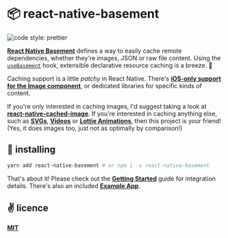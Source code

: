 # 📦 react-native-basement

<img alt="code style: prettier" src="https://img.shields.io/badge/code_style-prettier-ff69b4.svg?style=flat-square">

[**React Native Basement**](https://github.com/cawfree/react-native-basement) defines a way to easily cache remote dependencies, whether they're images, JSON or raw file content. Using the [`useBasement`](https://github.com/cawfree/react-native-basement/blob/161ac2ee4beee0ac66edb9fc0c54836e16ccbb2a/src/index.js#L54) hook, extensible declarative resource caching is a breeze. 🌊

Caching support is a little _patchy_ in React Native. There's [**iOS-only support for the Image component**](https://reactnative.dev/docs/images#cache-control-ios-only), or dedicated libraries for specific kinds of content.

If you're only interested in caching images, I'd suggest taking a look at [**react-native-cached-image**](https://github.com/kfiroo/react-native-cached-image). If you're interested in caching anything else, such as [**SVGs**](https://github.com/react-native-community/react-native-svg),  [**Videos**](https://github.com/react-native-community/react-native-video) or [**Lottie Animations**](https://github.com/react-native-community/lottie-react-native), then this project is your friend! (Yes, it does images too, just not as optimally by comparison!)

## 🚀 installing

```bash
yarn add react-native-basement # or npm i -s react-native-basement
```

That's about it! Please check out the [**Getting Started**](./docs/GETTING-STARTED.md) guide for integration details. There's also an included [**Example App**](./example/App.js).

## ✌️ licence
[**MIT**](./LICENSE.md)
